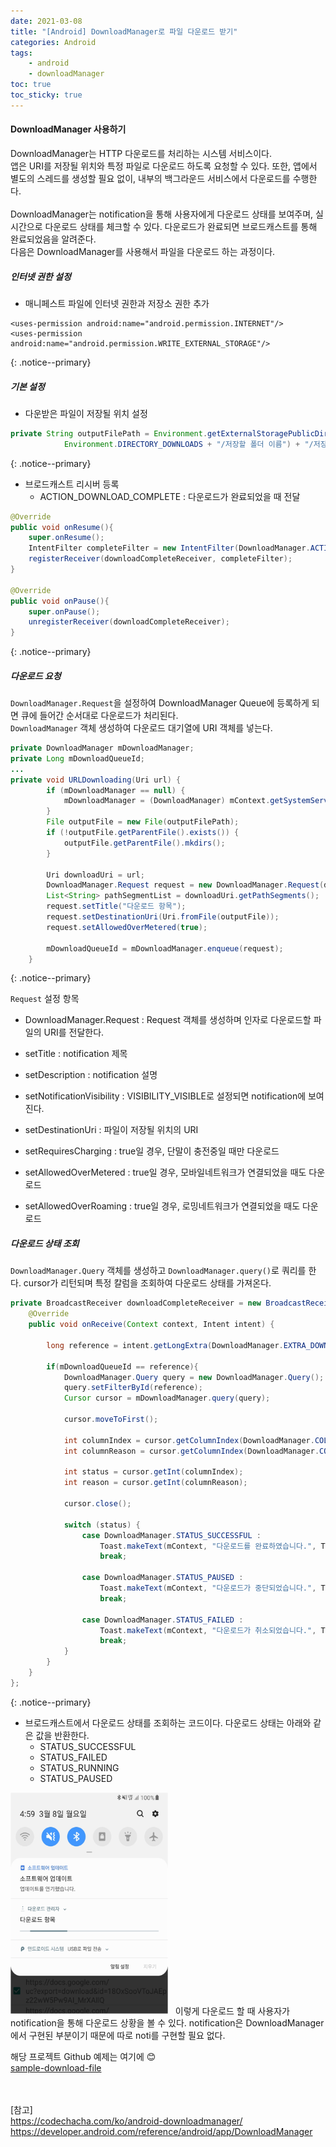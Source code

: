 ```yaml
---
date: 2021-03-08
title: "[Android] DownloadManager로 파일 다운로드 받기"
categories: Android
tags:
    - android
    - downloadManager
toc: true
toc_sticky: true
---
```

#### DownloadManager 사용하기

DownloadManager는 HTTP 다운로드를 처리하는 시스템 서비스이다.  
앱은 URI를 저장될 위치와 특정 파일로 다운로드 하도록 요청할 수 있다. 또한, 앱에서 별도의 스레드를 생성할 필요 없이, 내부의 백그라운드 서비스에서 다운로드를 수행한다.  
&nbsp;  
DownloadManager는 notification을 통해 사용자에게 다운로드 상태를 보여주며, 실시간으로 다운로드 상태를 체크할 수 있다. 다운로드가 완료되면 브로드캐스트를 통해 완료되었음을 알려준다.  
다음은 DownloadManager를 사용해서 파일을 다운로드 하는 과정이다.  

##### 인터넷 권한 설정  
- 매니페스트 파일에 인터넷 권한과 저장소 권한 추가  

```
<uses-permission android:name="android.permission.INTERNET"/>
<uses-permission android:name="android.permission.WRITE_EXTERNAL_STORAGE"/>
```
{: .notice--primary}  

##### 기본 설정  
- 다운받은 파일이 저장될 위치 설정  

``` java
private String outputFilePath = Environment.getExternalStoragePublicDirectory(
            Environment.DIRECTORY_DOWNLOADS + "/저장할 폴더 이름") + "/저장할 파일 이름.txt";
```
{: .notice--primary}  

- 브로드캐스트 리시버 등록  
  - ACTION_DOWNLOAD_COMPLETE : 다운로드가 완료되었을 때 전달  

``` java
@Override
public void onResume(){
    super.onResume();
    IntentFilter completeFilter = new IntentFilter(DownloadManager.ACTION_DOWNLOAD_COMPLETE);
    registerReceiver(downloadCompleteReceiver, completeFilter);
}

@Override
public void onPause(){
    super.onPause();
    unregisterReceiver(downloadCompleteReceiver);
}
```
{: .notice--primary}  

##### 다운로드 요청  
`DownloadManager.Request`을 설정하여 DownloadManager Queue에 등록하게 되면 큐에 들어간 순서대로 다운로드가 처리된다.  
`DownloadManager` 객체 생성하여 다운로드 대기열에 URI 객체를 넣는다.  

``` java
private DownloadManager mDownloadManager;
private Long mDownloadQueueId;
...
private void URLDownloading(Uri url) {
        if (mDownloadManager == null) {
            mDownloadManager = (DownloadManager) mContext.getSystemService(Context.DOWNLOAD_SERVICE);
        }
        File outputFile = new File(outputFilePath);
        if (!outputFile.getParentFile().exists()) {
            outputFile.getParentFile().mkdirs();
        }

        Uri downloadUri = url;
        DownloadManager.Request request = new DownloadManager.Request(downloadUri);
        List<String> pathSegmentList = downloadUri.getPathSegments();
        request.setTitle("다운로드 항목");
        request.setDestinationUri(Uri.fromFile(outputFile));
        request.setAllowedOverMetered(true);

        mDownloadQueueId = mDownloadManager.enqueue(request);
    }
```
{: .notice--primary}  

`Request` 설정 항목  
- DownloadManager.Request : Request 객체를 생성하며 인자로 다운로드할 파일의 URI를 전달한다.  

- setTitle : notification 제목  

- setDescription : notification 설명  

- setNotificationVisibility : VISIBILITY_VISIBLE로 설정되면 notification에 보여진다.  

- setDestinationUri : 파일이 저장될 위치의 URI  

- setRequiresCharging : true일 경우, 단말이 충전중일 때만 다운로드  

- setAllowedOverMetered : true일 경우, 모바일네트워크가 연결되었을 때도 다운로드  

- setAllowedOverRoaming : true일 경우, 로밍네트워크가 연결되었을 때도 다운로드  


##### 다운로드 상태 조회  
`DownloadManager.Query` 객체를 생성하고 `DownloadManager.query()`로 쿼리를 한다. cursor가 리턴되며 특정 칼럼을 조회하여 다운로드 상태를 가져온다.  

``` java
private BroadcastReceiver downloadCompleteReceiver = new BroadcastReceiver() {
    @Override
    public void onReceive(Context context, Intent intent) {

        long reference = intent.getLongExtra(DownloadManager.EXTRA_DOWNLOAD_ID, -1);

        if(mDownloadQueueId == reference){
            DownloadManager.Query query = new DownloadManager.Query();  // 다운로드 항목 조회에 필요한 정보 포함
            query.setFilterById(reference);
            Cursor cursor = mDownloadManager.query(query);

            cursor.moveToFirst();

            int columnIndex = cursor.getColumnIndex(DownloadManager.COLUMN_STATUS);
            int columnReason = cursor.getColumnIndex(DownloadManager.COLUMN_REASON);

            int status = cursor.getInt(columnIndex);
            int reason = cursor.getInt(columnReason);

            cursor.close();

            switch (status) {
                case DownloadManager.STATUS_SUCCESSFUL :
                    Toast.makeText(mContext, "다운로드를 완료하였습니다.", Toast.LENGTH_SHORT).show();
                    break;

                case DownloadManager.STATUS_PAUSED :
                    Toast.makeText(mContext, "다운로드가 중단되었습니다.", Toast.LENGTH_SHORT).show();
                    break;

                case DownloadManager.STATUS_FAILED :
                    Toast.makeText(mContext, "다운로드가 취소되었습니다.", Toast.LENGTH_SHORT).show();
                    break;
            }
        }
    }
};
```
{: .notice--primary}  

- 브로드캐스트에서 다운로드 상태를 조회하는 코드이다. 다운로드 상태는 아래와 같은 값을 반환한다.  
   - STATUS_SUCCESSFUL  
   - STATUS_FAILED  
   - STATUS_RUNNING  
   - STATUS_PAUSED  

<img src = "/assets/img/post/2021-03-08-1/img_1.png" width="50%">  
&nbsp;  
이렇게 다운로드 할 때 사용자가 notification을 통해 다운로드 상황을 볼 수 있다. notification은 DownloadManager에서 구현된 부분이기 때문에 따로 noti를 구현할 필요 없다.  

해당 프로젝트 Github 예제는 여기에 😊  
[sample-download-file](https://github.com/khs613/sample-download-file)  

&nbsp;  
&nbsp;  
[참고]  
<https://codechacha.com/ko/android-downloadmanager/>  
<https://developer.android.com/reference/android/app/DownloadManager>  
